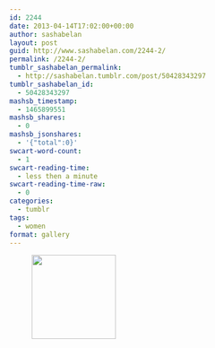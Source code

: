 ```yaml
---
id: 2244
date: 2013-04-14T17:02:00+00:00
author: sashabelan
layout: post
guid: http://www.sashabelan.com/2244-2/
permalink: /2244-2/
tumblr_sashabelan_permalink:
  - http://sashabelan.tumblr.com/post/50428343297
tumblr_sashabelan_id:
  - 50428343297
mashsb_timestamp:
  - 1465899551
mashsb_shares:
  - 0
mashsb_jsonshares:
  - '{"total":0}'
swcart-word-count:
  - 1
swcart-reading-time:
  - less then a minute
swcart-reading-time-raw:
  - 0
categories:
  - tumblr
tags:
  - women
format: gallery
---
```

<div id='gallery-299' class='gallery galleryid-2244 gallery-columns-3 gallery-size-thumbnail'>
  <figure class='gallery-item'> 
  
  <div class='gallery-icon portrait'>
    <a href='http://www.sashabelan.ru/2244-2/attachment/2245/'><img width="150" height="150" src="http://www.sashabelan.ru/wp-content/uploads/2013/04/tumblr_mmssoeeXhc1qarj97o1_500-150x150.jpg" class="attachment-thumbnail size-thumbnail" alt="" /></a>
  </div></figure>
</div>